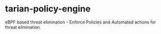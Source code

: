 # tarian-policy-engine
eBPF based threat elimination - Enforce Policies and Automated actions for threat elimination.
